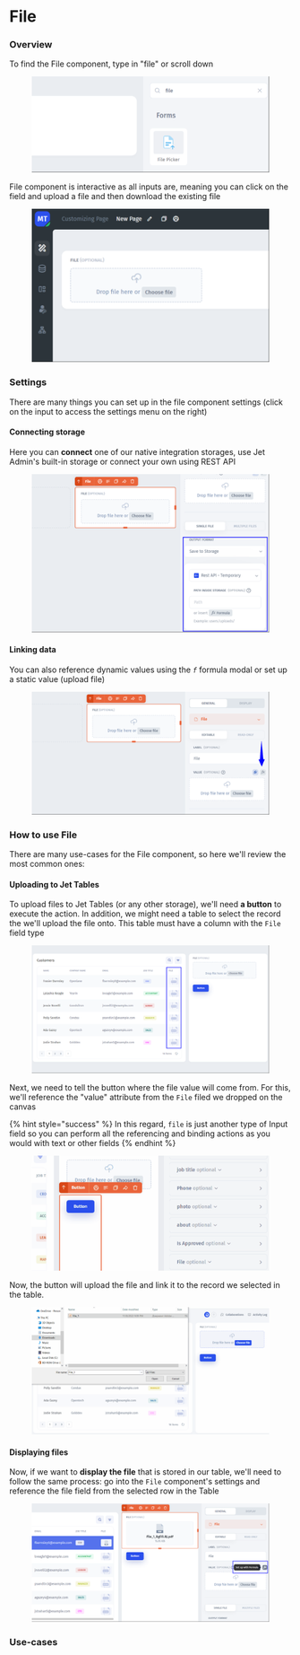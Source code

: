 # File

### Overview

To find the File component, type in "file" or scroll down

<figure><img src="../../../.gitbook/assets/image (6) (1).png" alt=""><figcaption></figcaption></figure>

File component is interactive as all inputs are, meaning you can click on the field and upload a file and then download the existing file

<figure><img src="../../../.gitbook/assets/image (8) (2).png" alt=""><figcaption></figcaption></figure>

### Settings

There are many things you can set up in the file component settings (click on the input to access the settings menu on the right)

#### Connecting storage

Here you can **connect** one of our native integration storages, use Jet Admin's built-in storage or connect your own using REST API

<figure><img src="../../../.gitbook/assets/image (5) (2).png" alt=""><figcaption></figcaption></figure>

#### Linking data

You can also reference dynamic values using the _`f`_ formula modal or set up a static value (upload file)&#x20;

<figure><img src="../../../.gitbook/assets/image (7).png" alt=""><figcaption></figcaption></figure>

### How to use File

There are many use-cases for the File component, so here we'll review the most common ones:

#### Uploading to Jet Tables

To upload files to Jet Tables (or any other storage), we'll need **a button** to execute the action. In addition, we might need a table to select the record the we'll upload the file onto. This table must have a column with the `File` field type

<figure><img src="../../../.gitbook/assets/image (4) (3).png" alt=""><figcaption></figcaption></figure>

Next, we need to tell the button where the file value will come from. For this, we'll reference the "value" attribute from the `File` filed we dropped on the canvas

{% hint style="success" %}
In this regard, `file` is just another type of Input field so you can perform all the referencing and binding actions as you would with text or other fields
{% endhint %}

<figure><img src="../../../.gitbook/assets/SRzgxdr.gif" alt=""><figcaption></figcaption></figure>

Now, the button will upload the file and link it to the record we selected in the table.

<figure><img src="../../../.gitbook/assets/xcfjgvuh.gif" alt=""><figcaption></figcaption></figure>

#### Displaying files

Now, if we want to **display the file** that is stored in our table, we'll need to follow the same process: go into the `File` component's settings and reference the file field from the selected row in the Table

<figure><img src="../../../.gitbook/assets/image (9).png" alt=""><figcaption></figcaption></figure>





### Use-cases
